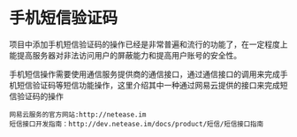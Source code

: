# 手机短信验证码

项目中添加手机短信验证码的操作已经是非常普遍和流行的功能了，在一定程度上能提高服务器对非法访问用户的屏蔽能力和提高用户账号的安全性。

手机短信操作需要使用通信服务提供商的通信接口，通过通信接口的调用来完成手机短信验证码等短信功能操作，这里介绍其中一种通过网易云提供的接口来完成短信验证码的操作

```
网易云服务的官方网站:http://netease.im
短信接口开发指南：http://dev.netease.im/docs/product/短信/短信接口指南
```




